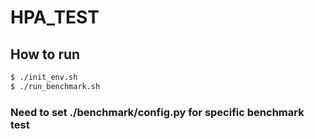 # HPA_TEST

## How to run

```bash
$ ./init_env.sh
$ ./run_benchmark.sh

```

### Need to set ./benchmark/config.py for specific benchmark test
